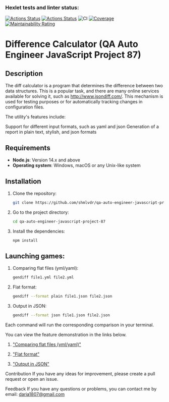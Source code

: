 ### Hexlet tests and linter status:
[![Actions Status](https://github.com/shmlvdr/qa-auto-engineer-javascript-project-87/actions/workflows/hexlet-check.yml/badge.svg)](https://github.com/shmlvdr/qa-auto-engineer-javascript-project-87/actions)
[![Actions Status](https://github.com/shmlvdr/qa-auto-engineer-javascript-project-87/actions/workflows/hexlet-check.yml/badge.svg)](https://github.com/shmlvdr/qa-auto-engineer-javascript-project-87/actions)
![CI](https://github.com/shmlvdr/qa-auto-engineer-javascript-project-87/actions/workflows/ci.yml/badge.svg)
[![Coverage](https://sonarcloud.io/api/project_badges/measure?project=shmlvdr_qa-auto-engineer-javascript-project-87&metric=coverage)](https://sonarcloud.io/summary/new_code?id=shmlvdr_qa-auto-engineer-javascript-project-87)
[![Maintainability Rating](https://sonarcloud.io/api/project_badges/measure?project=shmlvdr_qa-auto-engineer-javascript-project-87&metric=sqale_rating)](https://sonarcloud.io/summary/new_code?id=shmlvdr_qa-auto-engineer-javascript-project-87)

# Difference Calculator (QA Auto Engineer JavaScript Project 87)

## Description
The diff calculator is a program that determines the difference between two data structures. This is a popular task, and there are many online services available for solving it, such as http://www.jsondiff.com/. This mechanism is used for testing purposes or for automatically tracking changes in configuration files.

 The utility's features include:

Support for different input formats, such as yaml and json
Generation of a report in plain text, stylish, and json formats

## Requirements
- **Node.js**: Version 14.x and above
- **Operating system**: Windows, macOS or any Unix-like system

## Installation
1. Clone the repository:
   ```bash
   git clone https://github.com/shmlvdr/qa-auto-engineer-javascript-project-44.git

2. Go to the project directory:
    ```bash
    cd qa-auto-engineer-javascript-project-87

3. Install the dependencies:
    ```bash
    npm install

## Launching games:

1. Comparing flat files (yml/yaml):

    ```bash 
    gendiff file1.yml file2.yml

2. Flat format:

    ```bash 
    gendiff --format plain file1.json file2.json

3. Output in JSON:

    ```bash 
    gendiff --format json file1.json file2.json

Each command will run the corresponding comparison in your terminal.

You can view the feature demonstration in the links below.

1. ["Comparing flat files (yml/yaml)"](https://asciinema.org/a/dwDkQKA8U41QCqKhB5RBGqI7F)

2. ["Flat format"](https://asciinema.org/a/gmw3vEkdWbbFvnrU9T05RRxPw)

3. ["Output in JSON"](https://asciinema.org/a/VthGQ7O5vfmqCKTz0gX539Q8I)

Contribution
If you have any ideas for improvement, please create a pull request or open an issue.

Feedback
If you have any questions or problems, you can contact me by email: daria1807@gmail.com
